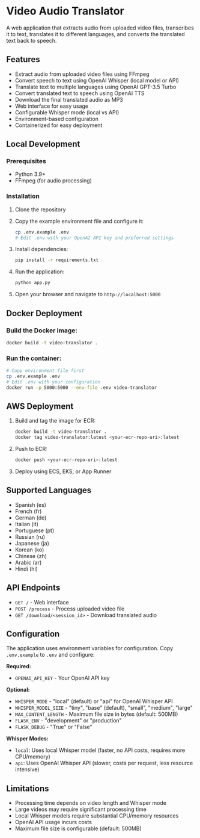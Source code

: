 # Video Audio Translator

A web application that extracts audio from uploaded video files, transcribes it to text, translates it to different languages, and converts the translated text back to speech.

## Features

- Extract audio from uploaded video files using FFmpeg
- Convert speech to text using OpenAI Whisper (local model or API)
- Translate text to multiple languages using OpenAI GPT-3.5 Turbo
- Convert translated text to speech using OpenAI TTS
- Download the final translated audio as MP3
- Web interface for easy usage
- Configurable Whisper mode (local vs API)
- Environment-based configuration
- Containerized for easy deployment

## Local Development

### Prerequisites

- Python 3.9+
- FFmpeg (for audio processing)

### Installation

1. Clone the repository
2. Copy the example environment file and configure it:
   ```bash
   cp .env.example .env
   # Edit .env with your OpenAI API key and preferred settings
   ```

3. Install dependencies:
   ```bash
   pip install -r requirements.txt
   ```

4. Run the application:
   ```bash
   python app.py
   ```

5. Open your browser and navigate to `http://localhost:5000`

## Docker Deployment

### Build the Docker image:
```bash
docker build -t video-translator .
```

### Run the container:
```bash
# Copy environment file first
cp .env.example .env
# Edit .env with your configuration
docker run -p 5000:5000 --env-file .env video-translator
```

## AWS Deployment

1. Build and tag the image for ECR:
   ```bash
   docker build -t video-translator .
   docker tag video-translator:latest <your-ecr-repo-uri>:latest
   ```

2. Push to ECR:
   ```bash
   docker push <your-ecr-repo-uri>:latest
   ```

3. Deploy using ECS, EKS, or App Runner

## Supported Languages

- Spanish (es)
- French (fr)
- German (de)
- Italian (it)
- Portuguese (pt)
- Russian (ru)
- Japanese (ja)
- Korean (ko)
- Chinese (zh)
- Arabic (ar)
- Hindi (hi)

## API Endpoints

- `GET /` - Web interface
- `POST /process` - Process uploaded video file
- `GET /download/<session_id>` - Download translated audio

## Configuration

The application uses environment variables for configuration. Copy `.env.example` to `.env` and configure:

**Required:**
- `OPENAI_API_KEY` - Your OpenAI API key

**Optional:**
- `WHISPER_MODE` - "local" (default) or "api" for OpenAI Whisper API
- `WHISPER_MODEL_SIZE` - "tiny", "base" (default), "small", "medium", "large"
- `MAX_CONTENT_LENGTH` - Maximum file size in bytes (default: 500MB)
- `FLASK_ENV` - "development" or "production"
- `FLASK_DEBUG` - "True" or "False"

**Whisper Modes:**
- `local`: Uses local Whisper model (faster, no API costs, requires more CPU/memory)
- `api`: Uses OpenAI Whisper API (slower, costs per request, less resource intensive)

## Limitations

- Processing time depends on video length and Whisper mode
- Large videos may require significant processing time
- Local Whisper models require substantial CPU/memory resources
- OpenAI API usage incurs costs
- Maximum file size is configurable (default: 500MB)